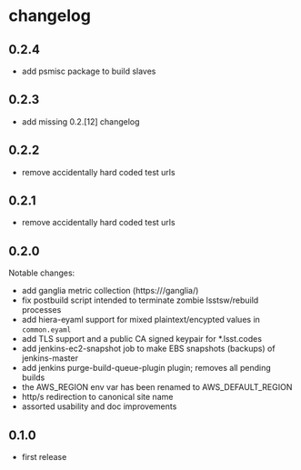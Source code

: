 changelog
=========

0.2.4
-----

* add psmisc package to build slaves


0.2.3
-----

* add missing 0.2.[12] changelog


0.2.2
-----

* remove accidentally hard coded test urls


0.2.1
-----

* remove accidentally hard coded test urls


0.2.0
-----

Notable changes:

* add ganglia metric collection (https://<jenkins-master>/ganglia/)
* fix postbuild script intended to terminate zombie lsstsw/rebuild processes
* add hiera-eyaml support for mixed plaintext/encypted values in `common.eyaml`
* add TLS support and a public CA signed keypair for *.lsst.codes
* add jenkins-ec2-snapshot job to make EBS snapshots (backups) of jenkins-master
* add jenkins purge-build-queue-plugin plugin; removes all pending builds
* the AWS_REGION env var has been renamed to AWS_DEFAULT_REGION
* http/s redirection to canonical site name
* assorted usability and doc improvements


0.1.0
-----

* first release
